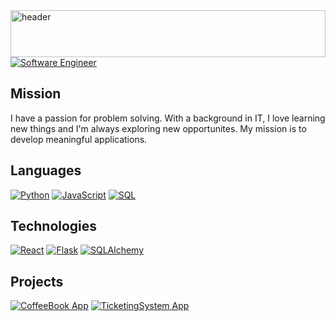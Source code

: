 <img width=100% height="75" src="https://t3.ftcdn.net/jpg/05/15/16/12/240_F_515161253_qgTl1av49pM4XmGMS8Tb7Ije0lBJcASS.jpg" alt="header"/>

<a href="https://git.io/typing-svg">
    <img src="https://readme-typing-svg.herokuapp.com?font=Montserrat&weight=500&size=25&duration=4500&pause=500&color=D9BED1&width=435&lines=Hello%2C+I'm+Galen+Reed;Software+Engineer" alt="Software Engineer"/>
</a>

## Mission

I have a passion for problem solving. With a background in IT, I love learning new things and I'm always exploring new opportunites. My mission is to develop meaningful applications. 

## Languages

[![Python](https://img.shields.io/badge/-Python-000?&logo=Python)](https://www.python.org/)
[![JavaScript](https://img.shields.io/badge/-JavaScript-000?&logo=JavaScript)](https://www.javascript.com/)
[![SQL](https://img.shields.io/badge/-SQL-000?&logo=MySQL)](https://www.mysql.com/)

## Technologies
[![React](https://img.shields.io/badge/-React-000?&logo=react)](https://react.dev/)
[![Flask](https://img.shields.io/badge/-Flask-000?&logo=flask)](https://flask.palletsprojects.com/en/stable/)
[![SQLAlchemy](https://img.shields.io/badge/-SQLAlchemy-000?&logo=sqlalchemy)](https://www.sqlalchemy.org/)

## Projects
[![CoffeeBook App](https://img.shields.io/badge/-CoffeeBook-black)](https://github.com/Galen-Reed/CoffeeBookApp)
[![TicketingSystem App](https://img.shields.io/badge/-TicketingSystem-black)](https://github.com/Galen-Reed/TicketingSystem)
<!--
**Galen-Reed/galen-reed** is a ✨ _special_ ✨ repository because its `README.md` (this file) appears on your GitHub profile.

Here are some ideas to get you started:

- 🔭 I’m currently working on ...
- 🌱 I’m currently learning ...
- 👯 I’m looking to collaborate on ...
- 🤔 I’m looking for help with ...
- 💬 Ask me about ...
- 📫 How to reach me: ...
- 😄 Pronouns: ...
- ⚡ Fun fact: ...
-->

